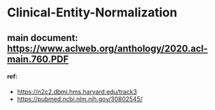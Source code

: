 # Clinical-Entity-Normalization

## main document: https://www.aclweb.org/anthology/2020.acl-main.760.PDF



#### ref:
- https://n2c2.dbmi.hms.harvard.edu/track3
- https://pubmed.ncbi.nlm.nih.gov/30802545/
